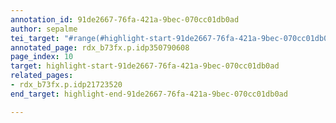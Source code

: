 ```yaml
---
annotation_id: 91de2667-76fa-421a-9bec-070cc01db0ad
author: sepalme
tei_target: "#range(#highlight-start-91de2667-76fa-421a-9bec-070cc01db0ad, #highlight-end-91de2667-76fa-421a-9bec-070cc01db0ad)"
annotated_page: rdx_b73fx.p.idp350790608
page_index: 10
target: highlight-start-91de2667-76fa-421a-9bec-070cc01db0ad
related_pages:
- rdx_b73fx.p.idp21723520
end_target: highlight-end-91de2667-76fa-421a-9bec-070cc01db0ad

---
```

